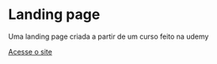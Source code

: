 # Landing page
Uma landing page criada a partir de um curso feito na udemy 

[Acesse o site](https://arthurguardieiro.github.io/landing-page/#contact)
